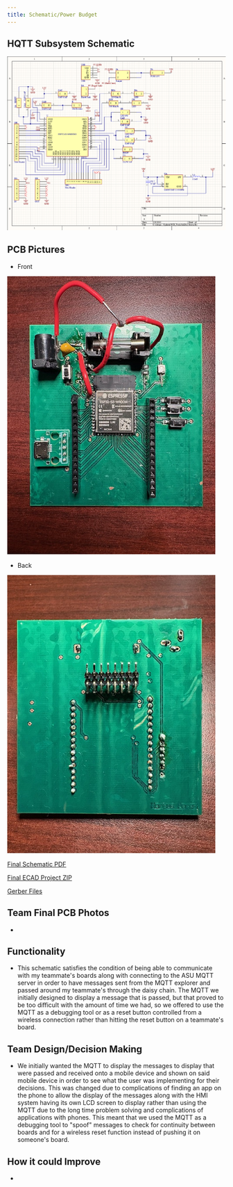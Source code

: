 ```yaml
---
title: Schematic/Power Budget
---
```


## **HQTT Subsystem Schematic**
![](static/FinalSchematic.png)

## **PCB Pictures**
* Front

![](static/PCBFront.jpg)

* Back

![](static/PCBBack.jpg)

[Final Schematic PDF](static/FinalSchematic.pdf)

[Final ECAD Project ZIP](static/OverallSchematic.zip)

[Gerber Files](static/Gerber5.zip)

## **Team Final PCB Photos**
* 

## **Functionality**
* This schematic satisfies the condition of being able to communicate with my teammate's boards along with connecting to the ASU MQTT server in order to have messages sent from the MQTT explorer and passed around my teammate's through the daisy chain. The MQTT we initially designed to display a message that is passed, but that proved to be too difficult with the amount of time we had, so we offered to use the MQTT as a debugging tool or as a reset button controlled from a wireless connection rather than hitting the reset button on a teammate's board.

## **Team Design/Decision Making**
* We initially wanted the MQTT to display the messages to display that were passed and received onto a mobile device and shown on said mobile device in order to see what the user was implementing for their decisions. This was changed due to complications of finding an app on the phone to allow the display of the messages along with the HMI system having its own LCD screen to display rather than using the MQTT due to the long time problem solving and complications of applications with phones. This meant that we used the MQTT as a debugging tool to "spoof" messages to check for continuity between boards and for a wireless reset function instead of pushing it on someone's board.

## **How it could Improve**
* 
